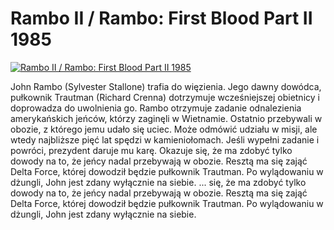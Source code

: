 Rambo II / Rambo: First Blood Part II 1985 
=============
[![Rambo II / Rambo: First Blood Part II 1985 ](http://vidos.pl/images/player.gif)](http://vidos.pl/rambo-ii-rambo-first-blood-part-ii-1985)

 John Rambo (Sylvester Stallone) trafia do więzienia. Jego dawny dowódca, pułkownik Trautman (Richard Crenna) dotrzymuje wcześniejszej obietnicy i doprowadza do uwolnienia go. Rambo otrzymuje zadanie odnalezienia amerykańskich jeńców, którzy zaginęli w Wietnamie. Ostatnio przebywali w obozie, z którego jemu udało się uciec. Może odmówić udziału w misji, ale wtedy najbliższe pięć lat spędzi w kamieniołomach. Jeśli wypełni zadanie i powróci, prezydent daruje mu karę. Okazuje się, że ma zdobyć tylko dowody na to, że jeńcy nadal przebywają w obozie. Resztą ma się zająć Delta Force, której dowodził będzie pułkownik Trautman. Po wylądowaniu w dżungli, John jest zdany wyłącznie na siebie.  ... się, że ma zdobyć tylko dowody na to, że jeńcy nadal przebywają w obozie. Resztą ma się zająć Delta Force, której dowodził będzie pułkownik Trautman. Po wylądowaniu w dżungli, John jest zdany wyłącznie na siebie.
